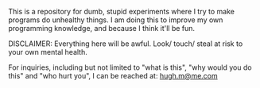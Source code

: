 This is a repository for dumb, stupid experiments where I try to make programs do unhealthy things. I am doing this to improve my own programming knowledge, and because I think it'll be fun. 

DISCLAIMER:
Everything here will be awful. Look/ touch/ steal at risk to your own mental health.

For inquiries, including but not limited to "what is this", "why would you do this" and "who hurt you", I can be reached at:
hugh.m@me.com
